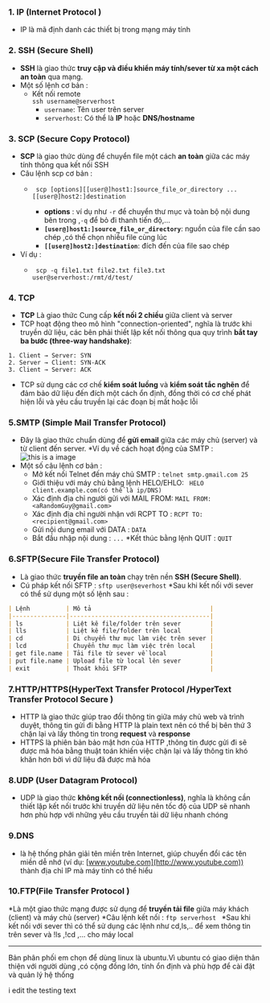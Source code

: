 ### 1. IP (Internet Protocol )
* IP là mã định danh các thiết bị trong mạng máy tính
### 2. SSH (Secure Shell)
* **SSH** là giao thức **truy cập và điều khiển máy tính/sever từ xa một cách an toàn** qua mạng.
*  Một số lệnh cơ bản :
	* Kết nối remote  
		 ``` ssh username@serverhost ```
		-   `username`: Tên user trên server
		-   `serverhost`: Có thể là **IP** hoặc **DNS/hostname**  
### 3. SCP (Secure Copy Protocol)
* **SCP** là giao thức dùng để chuyển file một cách **an toàn** giữa các máy tính thông qua kết nối SSH
* Câu lệnh scp cơ bản :
	*  ``` 
		scp [options][[user@]host1:]source_file_or_directory ... [[user@]host2:]destination
		```
		- **options** : ví dụ như `-r`  để chuyển thư mục và toàn bộ nội dung bên trong ,` -q ` để bỏ đi thanh tiến độ,...
		- **`[user@]host1:]source_file_or_directory`**: nguồn của file cần sao chép ,có thể chọn nhiều file cùng lúc
		- **`[[user@]host2:]destination`**: đích đến của file sao chép
* Ví dụ :
	*  ``` 	
		scp -q file1.txt file2.txt file3.txt user@serverhost:/rmt/d/test/  
		```
### 4.  TCP
 * **TCP** Là giao thức Cung cấp **kết nối 2 chiều** giữa client và server
 * TCP hoạt động theo mô hình "connection-oriented", nghĩa là trước khi truyền dữ liệu, các bên phải thiết lập kết nối thông qua quy trình **bắt tay ba bước (three-way handshake)**:
  ``` 
  1. Client → Server: SYN
2. Server → Client: SYN-ACK
3. Client → Server: ACK
  ```
  * TCP sử dụng các cơ chế **kiểm soát luồng** và **kiểm soát tắc nghẽn** để đảm bảo dữ liệu đến đích một cách ổn định, đồng thời có cơ chế phát hiện lỗi và yêu cầu truyền lại các đoạn bị mất hoặc lỗi
	 
### 5.SMTP (**Simple Mail Transfer Protocol**)
* Đây là giao thức chuẩn dùng để **gửi email** giữa các máy chủ (server) và từ client đến server.
*Ví dụ về cách hoạt động của SMTP :
![this is a image](https://media.geeksforgeeks.org/wp-content/cdn-uploads/gq/2017/02/SMTP_1.png)
* Một số câu lệnh cơ bản :
	* Mở kết nối Telnet đến máy chủ SMTP :
		 ```telnet smtp.gmail.com 25 ```
	* Giới thiệu với máy chủ bằng lệnh HELO/EHLO:
		``` HELO client.example.com(có thể là ip/DNS)```
	* Xác định địa chỉ người gửi với MAIL FROM:
		 ``` MAIL FROM:<aRandomGuy@gmail.com>  ```
	* Xác định địa chỉ người nhận với RCPT TO :
	``` RCPT TO:<recipient@gmail.com> ```
	* Gửi nội dung email với DATA : 
	``` DATA ```
	* Bắt đầu nhập nội dung :
	``` ... ```
	*Kết thúc bằng lệnh QUIT :
	``` QUIT ```
### 6.SFTP(Secure File Transfer Protocol)
* Là giao thức **truyền file an toàn** chạy trên nền **SSH (Secure Shell)**.
* Cú pháp kết nối SFTP :
 ``` sftp user@severhost ```
*Sau khi kết nối với sever có thể sử dụng một số lệnh sau :
```markdown
| Lệnh          | Mô tả                                 |
|---------------|---------------------------------------|
| ls            | Liệt kê file/folder trên sever        |
| lls           | Liệt kê file/folder trên local        |
| cd            | Di chuyển thư mục làm việc trên sever |
| lcd           | Chuyển thư mục làm việc trên local    |
| get file.name | Tải file từ sever về local            |
| put file.name | Upload file từ local lên sever        |
| exit          | Thoát khỏi SFTP                       |
```
### 7.HTTP/HTTPS(HyperText Transfer Protocol /HyperText Transfer Protocol Secure )
* HTTP là giao thức giúp trao đổi thông tin giữa máy chủ web và trình duyệt, thông tin gửi đi bằng HTTP là plain text nên có thể bị  bên thứ 3 chặn lại và lấy thông tin trong __request__ và __response__ 
* HTTPS là phiên bản bảo mật hơn của HTTP ,thông tin được gửi đi sẽ được mã hóa bằng thuật toán khiến việc chặn lại và lấy thông tin khó khăn hơn bởi vì dữ liệu đã được mã hóa
### 8.UDP (User Datagram Protocol)
* UDP là giao thức **không kết nối (connectionless)**, nghĩa là không cần thiết lập kết nối trước khi truyền dữ liệu nên tốc độ của UDP sẽ nhanh hơn phù hợp với những yêu cầu truyền tải dữ liệu nhanh chóng
### 9.DNS
* là hệ thống phân giải tên miền trên Internet, giúp chuyển đổi các tên miền dễ nhớ (ví dụ: [www.youtube.com](http://www.youtube.com)) thành địa chỉ IP mà máy tính có thể hiểu 
### 10.FTP(File Transfer Protocol ) 
*Là một giao thức mạng được sử dụng để **truyền tải file** giữa máy khách (client) và máy chủ (server)
*Câu lệnh kết nối :
`ftp serverhost `
*Sau khi kết nối với sever thì có thể sử dụng các lệnh như cd,ls,.. để xem thông tin trên sever và !ls ,!cd ,... cho máy local



----------------------------------------------------------------------------------------------------------------------------------------------
Bản phân phối em chọn để dùng linux là ubuntu.Vì ubuntu có giao diện thân thiện với người dùng ,có cộng đồng lớn, tính ổn định và phù hợp để cài đặt và quản lý hệ thống



i edit the testing text

